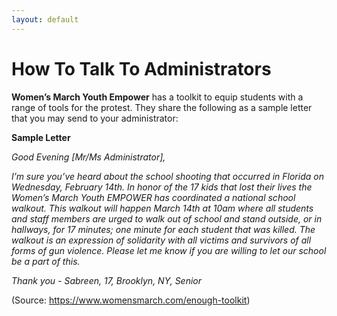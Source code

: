 ```yaml
---
layout: default
---
```


How To Talk To Administrators
=============================

**Women’s March Youth Empower** has a toolkit to equip students with a range of tools for the protest. They share the following as a sample letter that you may send to your administrator:

**Sample Letter**

_Good Evening [Mr/Ms Administrator],_

_I’m sure you’ve heard about the school shooting that occurred in Florida on Wednesday, February 14th. In honor of the 17 kids that lost their lives the Women’s March Youth EMPOWER has coordinated a national school walkout. This walkout will happen March 14th at 10am where all students and staff members are urged to walk out of school and stand outside, or in hallways, for 17 minutes; one minute for each student that was killed. The walkout is an expression of solidarity with all victims and survivors of all forms of gun violence. Please let me know if you are willing to let our school be a part of this._

_Thank you - Sabreen, 17, Brooklyn, NY, Senior_

(Source: https://www.womensmarch.com/enough-toolkit)
